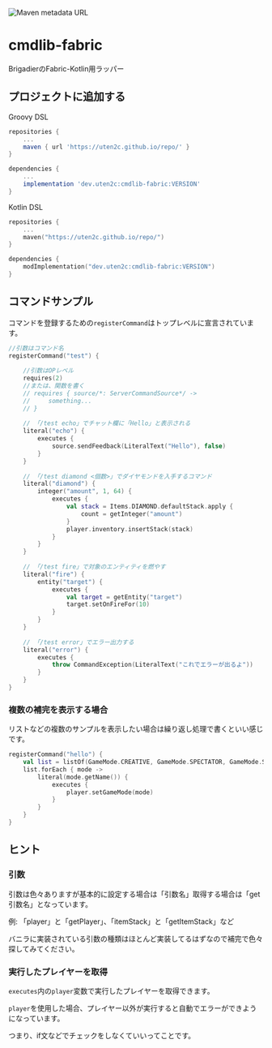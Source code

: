 ![Maven metadata URL](https://img.shields.io/maven-metadata/v?label=cmdlib-fabric&metadataUrl=http%3A%2F%2Futen2c.github.io%2Frepo%2Fdev%2Futen2c%2Fcmdlib-fabric%2Fmaven-metadata.xml)
# cmdlib-fabric

BrigadierのFabric-Kotlin用ラッパー

## プロジェクトに追加する

Groovy DSL
```groovy
repositories {
    ...
    maven { url 'https://uten2c.github.io/repo/' }
}

dependencies {
    ... 
    implementation 'dev.uten2c:cmdlib-fabric:VERSION'
}
```

Kotlin DSL
```kotlin
repositories {
    ...
    maven("https://uten2c.github.io/repo/")
}

dependencies {
    modImplementation("dev.uten2c:cmdlib-fabric:VERSION")
}
```

## コマンドサンプル

コマンドを登録するための`registerCommand`はトップレベルに宣言されています。

```kotlin
//引数はコマンド名
registerCommand("test") {
    
    //引数はOPレベル
    requires(2)
    //または、関数を書く
    // requires { source/*: ServerCommandSource*/ -> 
    //     something...
    // }
    
    // 「/test echo」でチャット欄に「Hello」と表示される
    literal("echo") {
        executes {
            source.sendFeedback(LiteralText("Hello"), false)
        }
    }
    
    // 「/test diamond <個数>」でダイヤモンドを入手するコマンド
    literal("diamond") {
        integer("amount", 1, 64) {
            executes {
                val stack = Items.DIAMOND.defaultStack.apply {
                    count = getInteger("amount")
                }
                player.inventory.insertStack(stack)
            }
        }
    }
    
    // 「/test fire」で対象のエンティティを燃やす
    literal("fire") {
        entity("target") {
            executes {
                val target = getEntity("target")
                target.setOnFireFor(10)
            }
        }
    }
    
    // 「/test error」でエラー出力する
    literal("error") {
        executes {
            throw CommandException(LiteralText("これでエラーが出るよ"))
        }
    }
}
```

### 複数の補完を表示する場合

リストなどの複数のサンプルを表示したい場合は繰り返し処理で書くといい感じです。

```kotlin
registerCommand("hello") {
    val list = listOf(GameMode.CREATIVE, GameMode.SPECTATOR, GameMode.SURVIVAL, GameMode.ADVENTURE)
    list.forEach { mode ->
        literal(mode.getName()) {
            executes {
                player.setGameMode(mode)
            }
        }
    }
}
```

## ヒント
### 引数
引数は色々ありますが基本的に設定する場合は「引数名」取得する場合は「get引数名」となっています。

例: 「player」と「getPlayer」、「itemStack」と「getItemStack」など

バニラに実装されている引数の種類はほとんど実装してるはずなので補完で色々探してみてください。

### 実行したプレイヤーを取得
`executes`内の`player`変数で実行したプレイヤーを取得できます。

`player`を使用した場合、プレイヤー以外が実行すると自動でエラーができようになっています。

つまり、if文などでチェックをしなくていいってことです。
